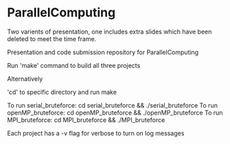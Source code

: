 # ParallelComputing

Two varients of presentation, one includes extra slides which have been deleted to meet the time frame.

Presentation and code submission repository for ParallelComputing 

Run 'make' command to build all three projects

Alternatively

'cd' to specific directory and run make

To run serial_bruteforce:
    cd serial_bruteforce && ./serial_bruteforce
To run openMP_bruteforce:
    cd openMP_bruteforce && ./openMP_bruteforce
To run MPI_bruteforce:
    cd MPI_bruteforce && ./MPI_bruteforce

Each project has a -v flag for verbose to turn on log messages
